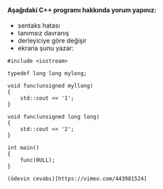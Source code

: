 #### Aşağıdaki C++ programı hakkında yorum yapınız:

+ sentaks hatası
+ tanımsız davranış
+ derleyiciye göre değişir
+ ekrana şunu yazar: 

```
#include <iostream> 

typedef long long mylong;

void func(unsigned myllong) 
{
	std::cout << '1';
}

void func(unsigned long long) 
{
	std::cout << '2';
}

int main() 
{
	func(0ULL);
}

(ödevin cevabı)[https://vimeo.com/443981524]
